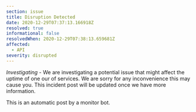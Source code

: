 ```yaml
---
section: issue
title: Disruption Detected
date: 2020-12-29T07:37:13.166918Z
resolved: true
informational: false
resolvedWhen: 2020-12-29T07:38:13.659681Z
affected:
  - API
severity: disrupted
---
```

*Investigating* - We are investigating a potential issue that might affect the uptime of one our of services. We are sorry for any inconvenience this may cause you. This incident post will be updated once we have more information.

This is an automatic post by a monitor bot.
        